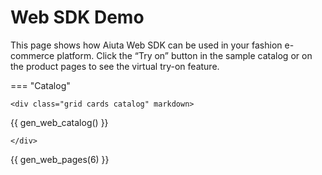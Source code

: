 # Web SDK Demo

This page shows how Aiuta Web SDK can be used in your fashion e-commerce platform. Click the “Try on” button in the sample catalog or on the product pages to see the virtual try-on feature.

<script>
    window.aiuta = window.aiuta || {};
    window.aiuta.sdk = window.aiuta.sdk || null;
    
    if (!window.aiuta.config) {
        window.aiuta.config = {
            webSdkPath: "{{ aiuta.demo.web_sdk.path }}",
            webSdkUrl: "{{ aiuta.demo.web_sdk.url }}",
            subscriptionId: "{{ aiuta.demo.subscription_id }}",
            getJwtUrl: "{{ aiuta.demo.get_jwt_url }}",
            customCssUrl: "{{ aiuta.demo.web_sdk.css }}"
        };
    }

    function loadWebSdk() {
        return new Promise((resolve, reject) => {
            const isLocalhost = window.location.hostname === 'localhost' || 
                               window.location.hostname === '127.0.0.1' || 
                               window.location.hostname === '';
            
            if (isLocalhost) {
                console.log('Loading local Aiuta SDK');
                tryLoadLocal();
            } else {
                console.log('Loading Aiuta SDK from CDN');
                loadFromCDN();
            }

            function tryLoadLocal() {
                const localScript = document.createElement('script');
                localScript.src = window.aiuta.config.webSdkPath;
                localScript.onload = () => {
                    console.log('Loaded local Aiuta SDK');
                    resolve();
                };
                localScript.onerror = () => {
                    console.log('Local SDK not found, loading from CDN');
                    document.head.removeChild(localScript);
                    loadFromCDN();
                };
                document.head.appendChild(localScript);
            }
            
            function loadFromCDN() {
                const cdnScript = document.createElement('script');
                cdnScript.src = window.aiuta.config.webSdkUrl;
                cdnScript.onload = () => {
                    console.log('Loaded Aiuta SDK from CDN');
                    resolve();
                };
                cdnScript.onerror = () => {
                    reject(new Error('Failed to load Aiuta SDK from CDN'));
                };
                document.head.appendChild(cdnScript);
            }
        });
    }

    async function initWebSdk() {
        if (window.aiuta.sdk) {
            console.log('Aiuta SDK already initialized');
            return;
        }
        
        await loadWebSdk();
        
        window.aiuta.sdk = new Aiuta({
            auth: {
                subscriptionId: window.aiuta.config.subscriptionId,
                getJwt: async (params) => {
                    console.log('getJwt() called with params:', params);
                    const response = await fetch(window.aiuta.config.getJwtUrl, {
                        method: 'POST',
                        headers: {
                            'Content-Type': 'application/json',
                        },
                        body: JSON.stringify(params)
                    });
                    const data = await response.json();
                    const token = data.token;
                    console.log('JWT resolved');
                    return token;
                }
            },
            userInterface: {
                customCssUrl: window.aiuta.config.customCssUrl
            },
            analytics: {
                handler: {
                    onAnalyticsEvent: (event) => {
                        console.log('Aiuta Analytics Event:', event);
                    }
                }
            }
        });

        console.log('Aiuta SDK initialized');
    }

    async function startTryOn(productId) {
        if (!window.aiuta.sdk)  {
            await initWebSdk();
        }
        
        console.log(`Starting try-on for product ID: ${productId}`);
        window.aiuta.sdk.tryOn(productId);
    }

    window.onload = async () => {
        // Only initialize if not already done
        if (!window.aiuta.sdk) {
            await initWebSdk();
        }
    }
</script>

=== "Catalog"

    <div class="grid cards catalog" markdown>

{{ gen_web_catalog() }}

    </div>

{{ gen_web_pages(6) }}
